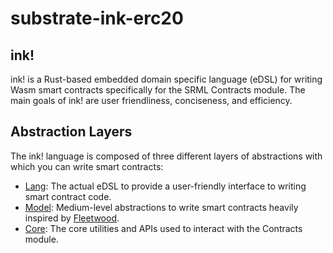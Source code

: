 # substrate-ink-erc20

## ink!
ink! is a Rust-based embedded domain specific language (eDSL) for writing Wasm smart contracts specifically for the SRML Contracts module. The main goals of ink! are user friendliness, conciseness, and efficiency.

## Abstraction Layers
The ink! language is composed of three different layers of abstractions with which you can write smart contracts:
- [Lang](https://github.com/paritytech/ink/tree/master/lang): The actual eDSL to provide a user-friendly interface to writing smart contract code.
- [Model](https://github.com/paritytech/ink/tree/master/model): Medium-level abstractions to write smart contracts heavily inspired by [Fleetwood](https://github.com/paritytech/fleetwood).
- [Core](https://github.com/paritytech/ink/tree/master/core): The core utilities and APIs used to interact with the Contracts module.
